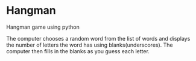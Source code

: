 # Hangman
Hangman game using python

The computer chooses a random word from the list of words and displays the number of letters the word has using blanks(underscores).
The computer then fills in the blanks as you guess each letter.
